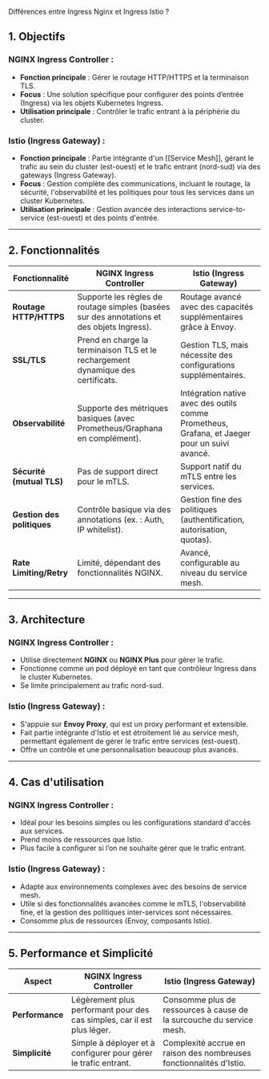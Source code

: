 Différences entre Ingress Nginx et Ingress Istio ?

## 1. Objectifs

### NGINX Ingress Controller :

- **Fonction principale** : Gérer le routage HTTP/HTTPS et la terminaison TLS.
- **Focus** : Une solution spécifique pour configurer des points d’entrée (Ingress) via les objets Kubernetes Ingress.
- **Utilisation principale** : Contrôler le trafic entrant à la périphérie du cluster.

### Istio (Ingress Gateway) :

- **Fonction principale** : Partie intégrante d'un [[Service Mesh]], gérant le trafic au sein du cluster (est-ouest) et le trafic entrant (nord-sud) via des gateways (Ingress Gateway).
- **Focus** : Gestion complète des communications, incluant le routage, la sécurité, l'observabilité et les politiques pour tous les services dans un cluster Kubernetes.
- **Utilisation principale** : Gestion avancée des interactions service-to-service (est-ouest) et des points d'entrée.

---

## 2. Fonctionnalités

|**Fonctionnalité**|**NGINX Ingress Controller**|**Istio (Ingress Gateway)**|
|---|---|---|
|**Routage HTTP/HTTPS**|Supporte les règles de routage simples (basées sur des annotations et des objets Ingress).|Routage avancé avec des capacités supplémentaires grâce à Envoy.|
|**SSL/TLS**|Prend en charge la terminaison TLS et le rechargement dynamique des certificats.|Gestion TLS, mais nécessite des configurations supplémentaires.|
|**Observabilité**|Supporte des métriques basiques (avec Prometheus/Graphana en complément).|Intégration native avec des outils comme Prometheus, Grafana, et Jaeger pour un suivi avancé.|
|**Sécurité (mutual TLS)**|Pas de support direct pour le mTLS.|Support natif du mTLS entre les services.|
|**Gestion des politiques**|Contrôle basique via des annotations (ex. : Auth, IP whitelist).|Gestion fine des politiques (authentification, autorisation, quotas).|
|**Rate Limiting/Retry**|Limité, dépendant des fonctionnalités NGINX.|Avancé, configurable au niveau du service mesh.|

---

## 3. Architecture

### NGINX Ingress Controller :

- Utilise directement **NGINX** ou **NGINX Plus** pour gérer le trafic.
- Fonctionne comme un pod déployé en tant que contrôleur Ingress dans le cluster Kubernetes.
- Se limite principalement au trafic nord-sud.

### Istio (Ingress Gateway) :

- S'appuie sur **Envoy Proxy**, qui est un proxy performant et extensible.
- Fait partie intégrante d'Istio et est étroitement lié au service mesh, permettant également de gérer le trafic entre services (est-ouest).
- Offre un contrôle et une personnalisation beaucoup plus avancés.

---

## 4. Cas d'utilisation

### NGINX Ingress Controller :

- Idéal pour les besoins simples ou les configurations standard d'accès aux services.
- Prend moins de ressources que Istio.
- Plus facile à configurer si l’on ne souhaite gérer que le trafic entrant.

### Istio (Ingress Gateway) :

- Adapté aux environnements complexes avec des besoins de service mesh.
- Utile si des fonctionnalités avancées comme le mTLS, l'observabilité fine, et la gestion des politiques inter-services sont nécessaires.
- Consomme plus de ressources (Envoy, composants Istio).

---

## 5. Performance et Simplicité

|**Aspect**|**NGINX Ingress Controller**|**Istio (Ingress Gateway)**|
|---|---|---|
|**Performance**|Légèrement plus performant pour des cas simples, car il est plus léger.|Consomme plus de ressources à cause de la surcouche du service mesh.|
|**Simplicité**|Simple à déployer et à configurer pour gérer le trafic entrant.|Complexité accrue en raison des nombreuses fonctionnalités d'Istio.|
